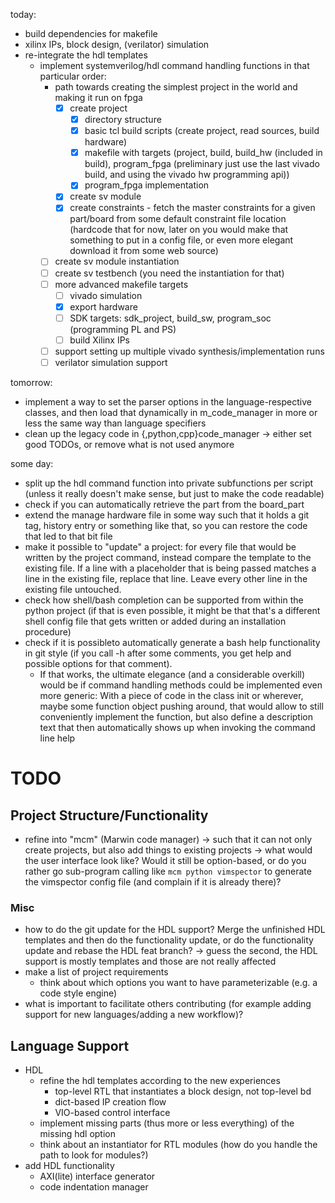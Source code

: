 
today:
* build dependencies for makefile
* xilinx IPs, block design, (verilator) simulation
* re-integrate the hdl templates
    * implement systemverilog/hdl command handling functions in that particular 
      order:
        * path towards creating the simplest project in the world and making it 
          run on fpga
            * [x] create project
                * [x] directory structure
                * [x] basic tcl build scripts (create project, read sources, 
                  build hardware)
                * [x] makefile with targets (project, build, build_hw (included 
                  in build), program_fpga (preliminary just use the last vivado 
                  build, and using the vivado hw programming api))
                * [x] program_fpga implementation 
            * [x] create sv module
            * [x] create constraints - fetch the master constraints for a given 
              part/board from some default constraint file location (hardcode 
              that for now, later on you would make that something to put in 
              a config file, or even more elegant download it from some web 
              source)
        * [ ] create sv module instantiation
        * [ ] create sv testbench (you need the instantiation for that)
        * [ ] more advanced makefile targets
            * [ ] vivado simulation
            * [x] export hardware
            * [ ] SDK targets: sdk_project, build_sw, program_soc (programming 
              PL and PS)
            * [ ] build Xilinx IPs 
        * [ ] support setting up multiple vivado synthesis/implementation runs
        * [ ] verilator simulation support 

tomorrow:
* implement a way to set the parser options in the language-respective classes, 
  and then load that dynamically in m_code_manager in more or less the same way 
  than language specifiers
* clean up the legacy code in {,python,cpp}code_manager -> either set good TODOs, 
  or remove what is not used anymore

some day:
* split up the hdl command function into private subfunctions per script (unless 
  it really doesn't make sense, but just to make the code readable)
* check if you can automatically retrieve the part from the board_part
* extend the manage hardware file in some way such that it holds a git tag, 
  history entry or something like that, so you can restore the code that led to 
  that bit file
* make it possible to "update" a project: for every file that would be written 
  by the project command, instead compare the template to the existing file. If 
  a line with a placeholder that is being passed matches a line in the existing 
  file, replace that line. Leave every other line in the existing file 
  untouched.
* check how shell/bash completion can be supported from within the python 
  project (if that is even possible, it might be that that's a different shell 
  config file that gets written or added during an installation procedure)
* check if it is possibleto automatically generate a bash help functionality in 
  git style (if you call -h after some comments, you get help and possible 
  options for that comment).
    * If that works, the ultimate elegance (and a considerable overkill) would 
      be if command handling methods could be implemented even more generic: 
      With a piece of code in the class init or wherever, maybe some function 
      object pushing around, that would allow to still conveniently implement 
      the function, but also define a description text that then automatically 
      shows up when invoking the command line help

# TODO

## Project Structure/Functionality
* refine into "mcm" (Marwin code manager) -> such that it can not only create 
  projects, but also add things to existing projects
  -> what would the user interface look like? Would it still be option-based, or 
  do you rather go sub-program calling like ```mcm python vimspector``` to 
      generate the vimspector config file (and complain if it is already there)?

### Misc
* how to do the git update for the HDL support? Merge the unfinished HDL 
  templates and then do the functionality update, or do the functionality update 
  and rebase the HDL feat branch? -> guess the second, the HDL support is mostly 
  templates and those are not really affected
* make a list of project requirements
    * think about which options you want to have parameterizable (e.g. a code 
      style engine)
* what is important to facilitate others contributing (for example adding 
  support for new languages/adding a new workflow)?

## Language Support
* HDL
    * refine the hdl templates according to the new experiences
        * top-level RTL that instantiates a block design, not top-level bd
        * dict-based IP creation flow
        * VIO-based control interface
    * implement missing parts (thus more or less everything) of the missing hdl
      option
    * think about an instantiator for RTL modules (how do you handle the path to 
      look for modules?)
* add HDL functionality
    * AXI(lite) interface generator
    * code indentation manager
